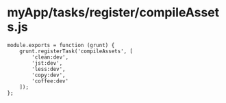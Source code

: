 # myApp/tasks/register/compileAssets.js


<docmeta name="displayName" value="compileAssets.js">

```
module.exports = function (grunt) {
	grunt.registerTask('compileAssets', [
		'clean:dev',
		'jst:dev',
		'less:dev',
		'copy:dev',
		'coffee:dev'
	]);
};

```

